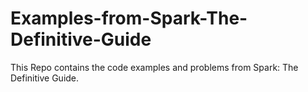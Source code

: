 # Examples-from-Spark-The-Definitive-Guide
This Repo contains the code examples and problems from Spark: The Definitive Guide.
